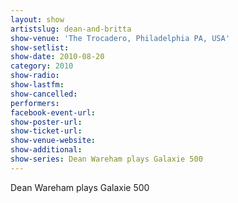```yaml
---
layout: show
artistslug: dean-and-britta
show-venue: 'The Trocadero, Philadelphia PA, USA'
show-setlist: 
show-date: 2010-08-20
category: 2010
show-radio: 
show-lastfm: 
show-cancelled: 
performers: 
facebook-event-url: 
show-poster-url: 
show-ticket-url: 
show-venue-website: 
show-additional:
show-series: Dean Wareham plays Galaxie 500
---
```


Dean Wareham plays Galaxie 500